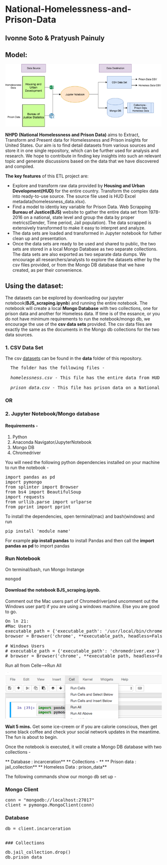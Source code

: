 # National-Homelessness-and-Prison-Data
## Ivonne Soto & Pratyush Painuly

## Model: 
![ETL Diagram](img/diagram.png)

**NHPD (National Homelessness and Prison Data)** aims to Extract, Transform and Present data for Homelessness and Prison insights for United States. Our aim is to find detail datasets from various sources and store it in one single repository, which can be further used for analysis and research. We hope to contribute in finding key insights into such an relevant topic and generate discussions based on the data that we have discovered and compiled.

**The key features** of this ETL project are:

-  Explore and transform raw data provided by **Housing and Urban Development(HUD)** for the entire country. Transform the complex data into ready-to-use source. The source file used is HUD Excel metadata(homelessness_data.xlsx).
-  Find a model to identiy key variable for Prison Data. Web Scrapping **Bureau of Justice(BJS)** website to gather the entire data set from 1978-2016 on a national, state level and group the data by proper metrics(Gender, Time period, Jail population). The data scrapped is extensively transformed to make it easy to interpret and analyze.
-  The data sets are loaded and transformed in Jupyter notebook for futher clean up and presentation.
-  Once the data sets are ready to be used and shared to public, the two sets are stored in a local Mongo Database as two separate collections. The data sets are also exported as two separate data dumps. We encourage all researchers/analysts to explore the datasets either by the csv files provided, or from the Mongo DB database that we have created, as per their convenience.

## Using the dataset: 

The datasets can be explored by downloading our jupyter notebook(**BJS_scraping.ipynb**) and running the entire notebook. The notebook will create a local **Mongo Database** with two collections, one for prison data and another for Homeless data. If time is of the essance, or you do not have minimum requirements to run the notebook/mongo db, we encourage the use of the **csv data sets** provided. The csv data files are exactly the same as the documents in the Mongo db collections for the two data sources.

### 1. CSV Data Set
The csv [datasets](https://github.com/ppainuly/National-Homelessness-Data/tree/master/data) can be found in the **data** folder of this repository.   
<pre>
  The folder has the following files - 
  
  <em>homelessness.csv</em> - This file has the entire data from HUD database for United States. 
  
  <em>prison_data.csv</em> - This file has prison data on a National and State level scrapped from BJS website.
</pre> 

### OR

### 2. Jupyter Notebook/Mongo database

#### Requirements - 

1. Python
2. Anaconda Navigator/JupyterNotebook
3. Mongo DB
4. Chromedriver 

You will need the following python dependencies installed on your machine to run the notebook - 

<pre>
import pandas as pd
import pymongo
from splinter import Browser
from bs4 import BeautifulSoup
import requests
from urllib.parse import urlparse
from pprint import pprint
</pre>
To install the dependencies, open terminal(mac) and bash(windows) and run
<pre>
pip install 'module name'
</pre>

For example
**pip install pandas**
to install Pandas and then call the **import pandas as pd** to import pandas

### Run Notebook

On terminal/bash, run Mongo Instange
<pre>
mongod
</pre>

#### Download the notebook BJS_scraping.ipynb. 

Comment out the Mac users part of Chromedriver(and uncomment out the Windows user part) if you are using a windows machine. Else you are good to go.

<pre>
On ln 21:
#Mac Users
executable_path = {'executable_path': '/usr/local/bin/chromedriver'}
browser = Browser('chrome', **executable_path, headless=False)

# Windows Users
# executable_path = {'executable_path': 'chromedriver.exe'}
# browser = Browser('chrome', **executable_path, headless=False)
</pre>

Run all from Celle-->Run All

![Run ETL Notebook](img/notebook_run_all.png)

**Wait 5 mins.** Get some ice-creem or if you are calorie conscious, then get some black coffee and check your social network updates in the meantime. The fun is about to begin. 

Once the notebook is executed, it will create a Mongo DB database with two collections - 

** Database : incarceration**
  ** Collections - **
    ** Prison data : jail_collection**
    ** Homeless Data : prison_data**
    
The following commands show our mongo db set up - 

### Mongo Client
<pre>
conn = "mongodb://localhost:27017"
client = pymongo.MongoClient(conn)
</pre>

### Database
<pre>
db = client.incarceration
<pre>

### Collections
<pre>
db.jail_collection.drop()
db.prison_data
</pre>

